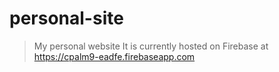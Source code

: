 # personal-site

> My personal website
> It is currently hosted on Firebase at https://cpalm9-eadfe.firebaseapp.com
